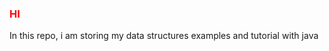 <h3 style="color:red" >HI</h3>
In this repo, i am storing my data structures examples and tutorial with java
